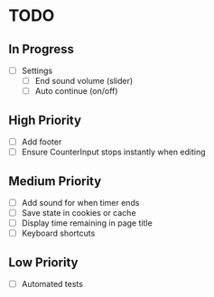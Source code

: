 # TODO

## In Progress

- [ ] Settings
  - [ ] End sound volume (slider)
  - [ ] Auto continue (on/off)

## High Priority

- [ ] Add footer
- [ ] Ensure CounterInput stops instantly when editing

## Medium Priority

- [ ] Add sound for when timer ends
- [ ] Save state in cookies or cache
- [ ] Display time remaining in page title
- [ ] Keyboard shortcuts

## Low Priority

- [ ] Automated tests
